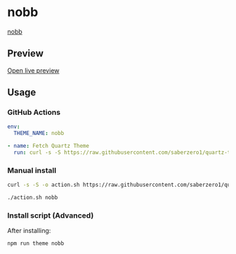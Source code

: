 # nobb

[nobb](#)

## Preview

[Open live preview](https://quartz-themes.github.io/nobb/)

## Usage

### GitHub Actions

```yaml
env:
  THEME_NAME: nobb
```

```yaml
- name: Fetch Quartz Theme
  run: curl -s -S https://raw.githubusercontent.com/saberzero1/quartz-themes/master/action.sh | bash -s -- $THEME_NAME
```

### Manual install

```bash
curl -s -S -o action.sh https://raw.githubusercontent.com/saberzero1/quartz-themes/master/action.sh

./action.sh nobb
```

### Install script (Advanced)

After installing:

```bash
npm run theme nobb
```
